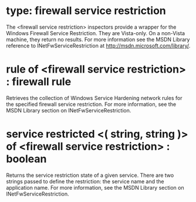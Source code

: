 # type: firewall service restriction

The &lt;firewall service restriction&gt; inspectors provide a wrapper for the Windows Firewall Service Restriction. They are Vista-only. On a non-Vista machine, they return no results. For more information see the MSDN Library reference to INetFwServiceRestriction at http://msdn.microsoft.com/library/.

# rule of &lt;firewall service restriction&gt; : firewall rule

Retrieves the collection of Windows Service Hardening network rules for the specified firewall service restriction. For more information, see the MSDN Library section on INetFwServiceRestriction.

# service restricted &lt;( string, string )&gt; of &lt;firewall service restriction&gt; : boolean

Returns the service restriction state of a given service. There are two strings passed to define the restriction: the service name and the application name. For more information, see the MSDN Library section on INetFwServiceRestriction.
